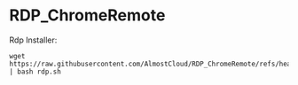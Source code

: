 # RDP_ChromeRemote

Rdp Installer:
```
wget https://raw.githubusercontent.com/AlmostCloud/RDP_ChromeRemote/refs/heads/main/rdp.sh | bash rdp.sh
```
